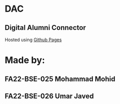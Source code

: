 # DAC
## Digital Alumni Connector
Hosted using [Github Pages](https://duckduckgo.com)

# Made by:
## FA22-BSE-025 Mohammad Mohid
## FA22-BSE-026 Umar Javed